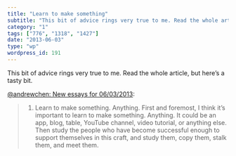 ```yaml
---
title: "Learn to make something"
subtitle: "This bit of advice rings very true to me. Read the whole article, but here’s a tasty bit."
category: "1"
tags: ["776", "1318", "1427"]
date: "2013-06-03"
type: "wp"
wordpress_id: 191
---
```

This bit of advice rings very true to me. Read the whole article, but here’s a tasty bit. 

[@andrewchen: New essays for 06/03/2013](http://us5.campaign-archive1.com/?u=96c185f15d9646d8014b765b7&id=52fa8c2038&e=43eab98055):

> 1) Learn to make something. Anything. First and foremost, I think it’s important to learn to make something. Anything. It could be an app, blog, table, YouTube channel, video tutorial, or anything else. Then study the people who have become successful enough to support themselves in this craft, and study them, copy them, stalk them, and meet them.